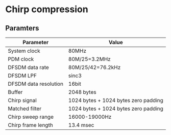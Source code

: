 # Chirp compression

## Paramters

|Parameter    |Value |
|------------|------|
|System clock|80MHz|
|PDM clock|80M/25=3.2MHz|
|DFSDM data rate|80M/25/42=76.2kHz|
|DFSDM LPF|sinc3|
|DFSDM data resolution|16bit|
|Buffer|2048 bytes|
|Chirp signal|1024 bytes + 1024 bytes zero padding|
|Matched filter|1024 bytes + 1024 bytes zero padding|
|Chirp sweep range|16000-19000Hz|
|Chirp frame length|13.4 msec|

